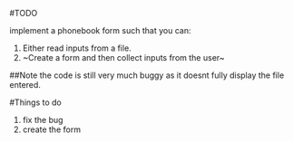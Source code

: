 #TODO

implement a phonebook form 
such that you can:
1. Either read inputs from a file.
2. ~Create a form and then collect inputs from the user~

##Note
the code is  still very much buggy as it doesnt fully display the file entered.


#Things to do
1. fix the bug 
2. create the form
